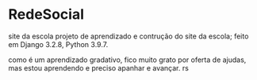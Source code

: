 # RedeSocial
site da escola
projeto de aprendizado e contrução do site da escola; feito em Django 3.2.8, Python 3.9.7.

como é um aprendizado gradativo, fico muito grato por oferta de ajudas, mas estou aprendendo e preciso apanhar e avançar. rs
